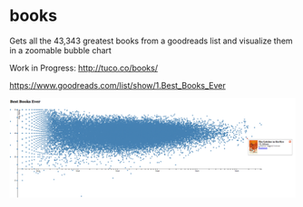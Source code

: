 # books
Gets all the 43,343 greatest books from a goodreads list and visualize them in a zoomable bubble chart

Work in Progress: http://tuco.co/books/

https://www.goodreads.com/list/show/1.Best_Books_Ever

![Screenshot](/public/img/bbooks-thumb.png?raw=true "Screenshot")
